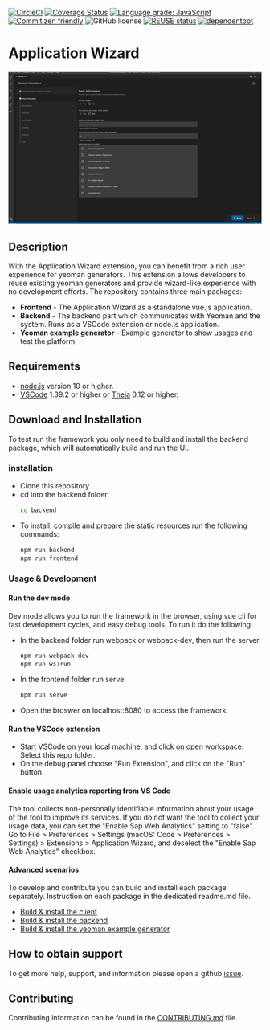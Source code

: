 [![CircleCI](https://circleci.com/gh/SAP/yeoman-ui.svg?style=svg)](https://circleci.com/gh/SAP/yeoman-ui)
[![Coverage Status](https://coveralls.io/repos/github/SAP/yeoman-ui/badge.svg?branch=master)](https://coveralls.io/github/SAP/yeoman-ui?branch=master)
[![Language grade: JavaScript](https://img.shields.io/lgtm/grade/javascript/g/SAP/yeoman-ui.svg?logo=lgtm&logoWidth=18)](https://lgtm.com/projects/g/SAP/yeoman-ui/context:javascript)
[![Commitizen friendly](https://img.shields.io/badge/commitizen-friendly-brightgreen.svg)](http://commitizen.github.io/cz-cli/)
![GitHub license](https://img.shields.io/badge/license-Apache_2.0-blue.svg)
[![REUSE status](https://api.reuse.software/badge/github.com/SAP/yeoman-ui)](https://api.reuse.software/info/github.com/SAP/yeoman-ui)
[![dependentbot](https://api.dependabot.com/badges/status?host=github&repo=SAP/yeoman-ui)](https://dependabot.com/)

# Application Wizard

![](screenshot.png)

## Description
With the Application Wizard extension, you can benefit from a rich user experience for yeoman generators. This extension allows developers to reuse existing yeoman generators and provide wizard-like experience with no development efforts.
The repository contains three main packages:
* **Frontend** - The Application Wizard as a standalone vue.js application.
* **Backend** - The backend part which communicates with Yeoman and the system. Runs as a VSCode extension or node.js application.
* **Yeoman example generator** - Example generator to show usages and test the platform.

## Requirements
* [node.js](https://www.npmjs.com/package/node) version 10 or higher.
* [VSCode](https://code.visualstudio.com/) 1.39.2 or higher or [Theia](https://www.theia-ide.org/) 0.12 or higher.

## Download and Installation
To test run the framework you only need to build and install the backend package, which will automatically build and run the UI.
### installation
* Clone this repository
* cd into the backend folder
    ```bash
    cd backend
    ```
* To install, compile and prepare the static resources run the following commands:
    ```bash
    npm run backend
    npm run frontend
    ```
### Usage & Development
#### Run the dev mode
Dev mode allows you to run the framework in the browser, using vue cli for fast development cycles, and easy debug tools.
To run it do the following:
* In the backend folder run webpack or webpack-dev, then run the server.
    ```bash
    npm run webpack-dev
    npm run ws:run
    ```
* In the frontend folder run serve
    ```bash
    npm run serve
    ```
* Open the broswer on localhost:8080 to access the framework.

#### Run the VSCode extension
* Start VSCode on your local machine, and click on open workspace. Select this repo folder.
* On the debug panel choose "Run Extension", and click on the "Run" button.

#### Enable usage analytics reporting from VS Code
The tool collects non-personally identifiable information about your usage of the tool to improve its services. If you do not want the tool to collect your usage data, you can set the "Enable Sap Web Analytics" setting to "false". Go to File > Preferences > Settings (macOS: Code > Preferences > Settings) > Extensions > Application Wizard, and deselect the "Enable Sap Web Analytics" checkbox.

#### Advanced scenarios
To develop and contribute you can build and install each package separately. Instruction on each package in the dedicated readme.md file.
* [Build & install the client](frontend/README.md)
* [Build & install the backend](backend/README.md)
* [Build & install the yeoman example generator](generator-foodq/README.md)

## How to obtain support
To get more help, support, and information please open a github [issue](https://github.com/SAP/yeoman-ui/issues).

## Contributing
Contributing information can be found in the [CONTRIBUTING.md](CONTRIBUTING.md) file.
